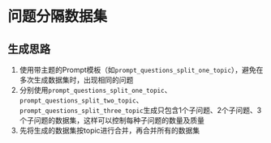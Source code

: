 # 问题分隔数据集


## 生成思路
1. 使用带主题的Prompt模板（如`prompt_questions_split_one_topic`），避免在多次生成数据集时，出现相同的问题
2. 分别使用`prompt_questions_split_one_topic`、`prompt_questions_split_two_topic`、`prompt_questions_split_three_topic`生成只包含1个子问题、2个子问题、3个子问题的数据集，这样可以控制每种子问题的数量及质量
3. 先将生成的数据集按topic进行合并，再合并所有的数据集